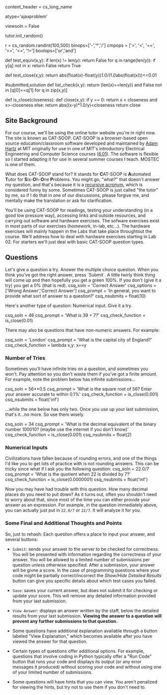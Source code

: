 <python>
content_header = cs_long_name

atype='ajaxproblem'

viewsoln = False

tutor.init_random()

r = cs_random.randint(100,500)
binops=['-','*','/']
cmpops = ['&gt;', '&lt;', '==', '&gt;=', '&lt;=', '!=']
boolops=['or','and']

def test_equiv(x,y):
    if len(x) != len(y):
        return False
    for q in range(len(y)):
        if y[q] not in x:
            return False
    return True

def test_close(x,y):
    return abs(float(x)-float(y))*1.0/(1.0*abs(float(x)))<=0.01

#submitted,solution
def list_check(x,y):
    return (len(x)==len(y)) and False not in [q[0]==q[1] for q in zip(x,y)]

def is_close(closeness):
    def close(x,y):
        if y == 0:
            return x < closeness and x>-closeness
        else:
            return  abs((x-y)*1.0/y)<closeness
    return close


</python>

<h2>Site Background</h2>

For our course, we'll be using the online tutor website you're in right now.  The site is known as CAT-SOOP. CAT-SOOP is a browser-based open source education/classroom software developed and maintained by <a href="http://web.mit.edu/hartz/www/" target="_blank"> Adam Hartz</a> at MIT originally for use in one of MIT's introductory Electrical Engineering and Computer Science courses (<a href="http://sicp-s3.mit.edu/tutor/6.01" target="_blank">6.01</a>). The software is flexible so I started adapting it for use in several summer courses I teach. MOSTEC is one of them.  

What does CAT-SOOP stand for?  It stands for **C**AT-SOOP is **A**utomated **T**utor for **S**ix-**O**h-**O**ne **P**roblems.  You might go, "what?" that doesn't answer my question, and that's because it is a <a href="https://en.wikipedia.org/wiki/Recursive_acronym" target="_blank">recursive acronym</a>, which is considered funny by some.  Sometimes CAT-SOOP is just called "the tutor" by me, so if I do that in one of our discussions, please forgive me, and mentally make the translation or ask for clarification.

You'll be using CAT-SOOP for readings, testing your understanding (in a good low pressure way),  accessing links and outside resources, and carrying out software and hardware exercises. The sofware exercises exist in most parts of our exercises (homework, in-lab, etc...).  The hardware exercises will mainly happen in the Labs that take place throughtout the course. We'll address how to deal with hardware exercises starting in Lab 02.  For starters we'll just deal with basic CAT-SOOP question types.  

<h2>Questions</h2>
Let's give a question a try. Answer the multiple choice question. When you think you've got the right answer, press `Submit`. A little twirly think thing will come up and then hopefully you get a green 100%.  If you don't (give it a try) you get a 0% (that is red).

<question multiplechoice>
csq_soln = 'Correct Answer'
csq_options = ['Wrong Answer','Correct Answer']
csq_prompt = 'In general, you want to provide what sort of answer to a question?'
csq_nsubmits = float(10)
</question>

Here's another type of question: Numerical input. Give it a try.

<question pythonic>
csq_soln = 46
csq_prompt = 'What is 39 + 7?'
csq_check_function = is_close(0.01)
</question>

There may also be questions that have non-numeric answers. For example:

<question smallbox>
csq_soln = 'London'
csq_prompt = 'What is the capital city of England?'
csq_check_function = lambda x,y: x==y
</question>

<h3>Number of Tries</h3>

Sometimes you'll have infinite tries on a question, and sometimes you won't.  Pay attention so you don't waste them if you've got a finite amount. For example, note the problem below has infinite submissions...

<question pythonic>
csq_soln =  56**0.5
csq_prompt = 'What is the square root of 56? Enter your answer accurate to within 0.1%'
csq_check_function = is_close(0.001)
csq_nsubmits = float('inf')
</question>

...while the one below has only two.  Once you use up your last submission, that's it...no more. So use them wisely.

<question pythonic>
csq_soln = 34
csq_prompt = 'What is the decimal equivalent of the binary number 100010? (maybe use the internet if you don't know)'
csq_check_function = is_close(0.001)
csq_nsubmits = float(2)
</question>

<h3>Numerical Inputs</h3>
Civilizations have fallen because of rounding errors, and one of the things I'd like you to get lots of practice with is not rounding answers. This can be tricky since what if I ask you the following question:
<question pythonic>
csq_soln = 22.0/7
csq_prompt = 'What is the quotient when 22 is divided by 7?'
csq_check_function = is_close(0.0000001)
csq_nsubmits = float('inf')
</question> 

Now you may have had trouble with this question. How many decimal places do you need to put down? As it turns out, often you shouldn't need to worry about that, since most of the time you can either provide your answer as an expression.  For example, in the question immediately above, you can actually just put in `22.0/7` or `22/7`.  It will analyze it for you.   

<h3>Some Final and Additional Thoughts and Points</h3>
So, just to rehash: Each question offers a place to input your answer, and
several buttons:

* `Submit`: sends your answer to the server to be checked
for correctness.  You will be presented with information regarding the
correctness of your answer.  You will be allowed to a limited number of
submissions per question unless otherwise specified. After a submission, your answer will be givne a score. In the case of programming questions where your 
code might be partially correct/incorrect the *Show/Hide Detailed Results* button can give you specific details about which test cases you failed.

* `Save`: saves your current answer, but does not submit it for
checking or update your score.  This will remove any detailed
information provided from your last submission.
* `View Answer`: displays an answer written by the staff,
below the detailed results from your last submission.  **Viewing the
answer to a question will prevent any further submissions to that
question.**  

* Some questions have additional explanation available through a button
labeled "View Explanation," which becomes available after you have viewed the answer
for that question.

* Certain types of questions offer additional options.  For example, questions
that involve coding in Python typically offer a "Run Code" button that runs your
code and displays its output (or any error messages it produced) without scoring
your code and without using one of your limited number of submissions.

* Some questions will have hints that you can view.  You aren't penalized for viewing the hints, but try not to use them if you don't need to.

